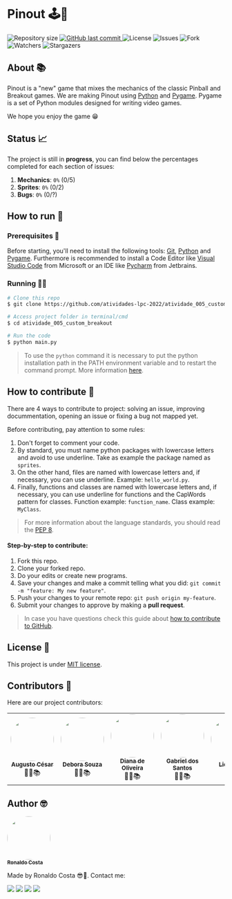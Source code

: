 # Pinout 🕹🐍

<p style="text-align: left;">
    <img alt="Repository size" src="https://img.shields.io/github/repo-size/atividades-lpc-2022/atividade_005_custom_breakout">
    <a href="https://github.com/atividades-lpc-2022/atividade_005_custom_breakout/commits/main">
        <img alt="GitHub last commit" src="https://img.shields.io/github/last-commit/atividades-lpc-2022/atividade_005_custom_breakout">
    </a>
    <img alt="License" src="https://img.shields.io/badge/license-MIT-brightgreen">
    <img alt="Issues" src="https://img.shields.io/github/issues/atividades-lpc-2022/atividade_005_custom_breakout">
    <img alt="Fork" src="https://img.shields.io/github/forks/atividades-lpc-2022/atividade_005_custom_breakout?style=social">
    <img alt="Watchers" src="https://img.shields.io/github/watchers/atividades-lpc-2022/atividade_005_custom_breakout?style=social">
    <img alt="Stargazers" src="https://img.shields.io/github/stars/atividades-lpc-2022/atividade_005_custom_breakout?style=social">
</p>

## About 📚

Pinout is a "new" game that mixes the mechanics of the classic Pinball and Breakout games. We are making Pinout using [Python](https://www.python.org/) and [Pygame](https://www.pygame.org/). Pygame is a set of Python modules designed for writing video games. 

We hope you enjoy the game 😁

## Status 📈

The project is still in **progress**, you can find below the percentages completed for each section of issues:

1. **Mechanics**: `0%` (0/5)
2. **Sprites**: `0%` (0/2)
3. **Bugs**: `0%` (0/?)

## How to run 🚀

### Prerequisites 📔

Before starting, you'll need to install the following tools: [Git](https://git-scm.com), [Python](https://www.python.org/) and [Pygame](https://www.pygame.org/). Furthermore is recommended to install a Code Editor like [Visual Studio Code](https://code.visualstudio.com/) from Microsoft or an IDE like [Pycharm](https://www.jetbrains.com/pt-br/pycharm/download/#section=windows) from Jetbrains.

### Running 👨‍💻

```bash
# Clone this repo
$ git clone https://github.com/atividades-lpc-2022/atividade_005_custom_breakout

# Access project folder in terminal/cmd
$ cd atividade_005_custom_breakout

# Run the code
$ python main.py
```
>  To use the `python` command it is necessary to put the python installation path in the PATH environment variable and to restart the command prompt. More information [here](https://dicasdepython.com.br/resolvido-python-nao-e-reconhecido-como-um-comando-interno/).

## How to contribute 🧐

There are 4 ways to contribute to project: solving an issue, improving docummentation, opening an issue or fixing a bug not mapped yet.

Before contributing, pay attention to some rules:

1. Don't forget to comment your code.
2. By standard, you must name python packages with lowercase letters and avoid to use underline. Take as example the package named as `sprites`.
3. On the other hand, files are named with lowercase letters and, if necessary, you can use underline. Example: `hello_world.py`.
4. Finally, functions and classes are named with lowercase letters and, if necessary, you can use underline for functions and the CapWords pattern for classes. Function example: `function_name`. Class example: `MyClass`.

> For more information about the language standards, you should read the [PEP 8](https://www.python.org/dev/peps/pep-0008/).

#### Step-by-step to contribute:

1. Fork this repo.
2. Clone your forked repo.
3. Do your edits or create new programs.
4. Save your changes and make a commit telling what you did: `git commit -m "feature: My new feature"`.
5. Push your changes to your remote repo: `git push origin my-feature`.
6. Submit your changes to approve by making a **pull request**.
> In case you have questions check this guide about [how to contribute to GitHub](https://github.com/firstcontributions/first-contributions).

## License 📝 

This project is under [MIT license](https://github.com/atividades-lpc-2022/atividade_005_custom_breakout/blob/main/LICENSE).

## Contributors 🤝

Here are our project contributors:

<table>
    <tr>
        <td style="text-align: center;"><a href="https://github.com/augustoCSR7"><img style="border-radius: 50%;" src="https://github.com/augustoCSR7.png" width="100px;" alt=""/><br /><sub><b>Augusto César</b></sub></a><br /><a>👨‍🎓📚</a></td>
        <td style="text-align: center;"><a href="https://github.com/Debby-Barros"><img style="border-radius: 50%;" src="https://github.com/Debby-Barros.png" width="100px;" alt=""/><br /><sub><b>Debora Souza</b></sub></a><br /><a>👨‍🎓📚</a></td>
        <td style="text-align: center;"><a href="https://github.com/ddianaom"><img style="border-radius: 50%;" src="https://github.com/ddianaom.png" width="100px;" alt=""/><br /><sub><b>Diana de Oliveira</b></sub></a><br /><a>👨‍🎓📚</a></td>
        <td style="text-align: center;"><a href="https://github.com/gabrielSantosLima"><img style="border-radius: 50%;" src="https://github.com/gabrielSantosLima.png" width="100px;" alt=""/><br /><sub><b>Gabriel dos Santos</b></sub></a><br /><a>👨‍🎓📚</a></td>
        <td style="text-align: center;"><a href="https://github.com/lidia1805"><img style="border-radius: 50%;" src="https://github.com/lidia1805.png" width="100px;" alt=""/><br /><sub><b>Lidia Dias</b></sub></a><br /><a>👨‍🎓📚</a></td>
        <td style="text-align: center;"><a href="https://github.com/ronaldocoding"><img style="border-radius: 50%;" src="https://github.com/ronaldocoding.png" width="100px;" alt=""/><br /><sub><b>Ronaldo Costa</b></sub></a><br /><a>👨‍🎓📚</a></td>
    </tr>
</table>

## Author 🤓

<a href="https://github.com/ronaldocoding">
 <img style="border-radius: 50%;" src="https://github.com/ronaldocoding.png" width="100px;" alt=""/>
 <br />
 <sub><b>Ronaldo Costa</b></sub>
</a>

Made by Ronaldo Costa 😎🖖. Contact me:

<a href = "mailto:ronaldocosta.developer@gmail.com"><img src="https://img.shields.io/badge/-Gmail-%23333?style=for-the-badge&logo=gmail&logoColor=white" target="_blank"></a>
<a href="https://www.linkedin.com/in/ronaldocoding" target="_blank"><img src="https://img.shields.io/badge/-LinkedIn-%230077B5?style=for-the-badge&logo=linkedin&logoColor=white" target="_blank"></a>
<a href="https://instagram.com/ronaldocoding" target="_blank"><img src="https://img.shields.io/badge/-Instagram-%23E4405F?style=for-the-badge&logo=instagram&logoColor=white" target="_blank"></a>
<a href="https://twitter.com/ronaldocoding" target="_blank"><img src="https://img.shields.io/badge/Twitter-1DA1F2?style=for-the-badge&logo=twitter&logoColor=white" target="_blank"></a>

